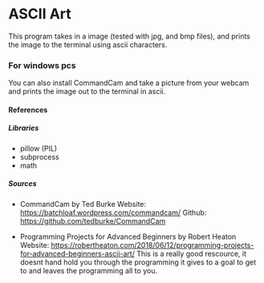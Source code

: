 # ASCII Art
This program takes in a image (tested with jpg, and bmp files), and prints the image to the terminal using ascii characters.

### For windows pcs
You can also install CommandCam and take a picture from your webcam and prints the image out to the terminal in ascii.


#### References
##### Libraries
- pillow (PIL)
- subprocess
- math

##### Sources
- CommandCam by Ted Burke
  Website: https://batchloaf.wordpress.com/commandcam/
  Github: https://github.com/tedburke/CommandCam

- Programming Projects for Advanced Beginners by Robert Heaton
  Website: https://robertheaton.com/2018/06/12/programming-projects-for-advanced-beginners-ascii-art/
  This is a really good rescource, it doesnt hand hold you through the programming it gives to a goal to get to and leaves the programming all to you.

